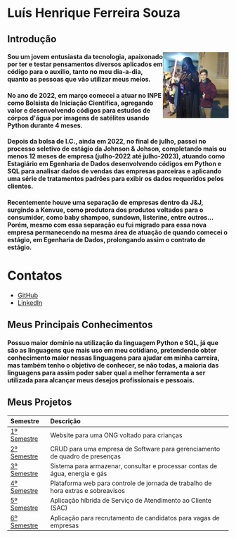 # Luís Henrique Ferreira Souza

## Introdução

<img align="right" src="https://github.com/Luisttine/tg-portifolio/blob/main/img/fotoLuis.jpeg" alt="Foto pessoal" width="150"/>

#### Sou um jovem entusiasta da tecnologia, apaixonado por ter e testar pensamentos diversos aplicados em código para o auxilio, tanto no meu dia-a-dia, quanto as pessoas que vão utilizar meus meios.
#### No ano de 2022, em março comecei a atuar no INPE como Bolsista de Iniciação Científica, agregando valor e desenvolvendo códigos para estudos de córpos d'água por imagens de satélites usando Python durante 4 meses.
#### Depois da bolsa de I.C., ainda em 2022, no final de julho, passei no processo seletivo de estágio da Johnson & Johson, completando mais ou menos 12 meses de empresa (julho-2022 até julho-2023), atuando como Estagiário em Egenharia de Dados desenvolvendo códigos em Python e SQL para analisar dados de vendas das empresas parceiras e aplicando uma série de tratamentos padrões para exibir os dados requeridos pelos clientes. 
#### Recentemente houve uma separação de empresas dentro da J&J, surgindo a Kenvue, como produtora dos produtos voltados para o consumidor, como baby shampoo, sundown, listerine, entre outros... Porém, mesmo com essa separação eu fui migrado para essa nova empresa permanecendo na mesma área de atuação de quando comecei o estágio, em Egenharia de Dados, prolongando assim o contrato de estágio.

# Contatos
* [GitHub](https://www.github.com/Luisttine)
* [LinkedIn](https://www.linkedin.com/luishfsouza)

## Meus Principais Conhecimentos

#### Possuo maior domínio na utilização da linguagem Python e SQL, já que são as linguagens que mais uso em meu cotidiano, pretendendo obter conhecimento maior nessas linguagens para ajudar em minha carreira, mas também tenho o objetivo de conhecer, se não todas, a maioria das linguagens para assim poder saber qual a melhor ferramenta a ser utilizada para alcançar meus desejos profissionais e pessoais.

## Meus Projetos

| Semestre | Descrição |
| :---| :--- |
| [1º Semestre](./1-semestre/README.md) | Website para uma ONG voltado para crianças |
| [2º Semestre](./2-semestre/README.md) | CRUD para uma empresa de Software para gerenciamento de quadro de presenças |
| [3º Semestre](./3-semestre/README.md) | Sistema para armazenar, consultar e processar contas de água, energia e gás |
| [4º Semestre](./4-semestre/README.md) | Plataforma web para controle de jornada de trabalho de hora extras e sobreavisos |
| [5º Semestre](./5-semestre/README.md) | Aplicação híbrida de Serviço de Atendimento ao Cliente (SAC) |
| [6º Semestre](./6-semestre/README.md) | Aplicação para recrutamento de candidatos para vagas de empresas |
